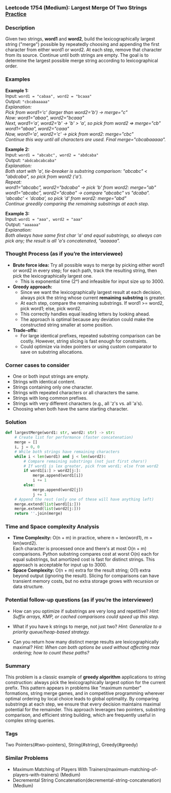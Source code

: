 ### Leetcode 1754 (Medium): Largest Merge Of Two Strings [Practice](https://leetcode.com/problems/largest-merge-of-two-strings)

### Description  
Given two strings, **word1** and **word2**, build the lexicographically largest string ("merge") possible by repeatedly choosing and appending the first character from either word1 or word2. At each step, remove that character from its source. Continue until both strings are empty. The goal is to determine the largest possible merge string according to lexicographical order.

### Examples  

**Example 1:**  
Input: `word1 = "cabaa", word2 = "bcaaa"`  
Output: `"cbcabaaaaa"`  
*Explanation:  
Pick from word1='c' (larger than word2='b') → merge="c"  
Now: word1="abaa", word2="bcaaa"  
Next, word1='a', word2='b' → 'b' > 'a', so pick from word2 ⇒ merge="cb"  
word1="abaa", word2="caaa"  
Now, word1='a', word2='c' → pick from word2: merge="cbc"  
Continue this way until all characters are used. Final merge="cbcabaaaaa".*

**Example 2:**  
Input: `word1 = "abcabc", word2 = "abdcaba"`  
Output: `"abdcabcabcaba"`  
*Explanation:  
Both start with 'a', tie-breaker is substring comparison: "abcabc" < "abdcaba", so pick from word2 ('a').  
Repeat:  
word1="abcabc", word2="bdcaba" → pick 'b' from word2: merge="ab"  
word1="abcabc", word2="dcaba" → compare "abcabc" vs "dcaba".  
'abcabc' < 'dcaba', so pick 'd' from word2: merge="abd"  
Continue greedily comparing the remaining substrings at each step.*

**Example 3:**  
Input: `word1 = "aaa", word2 = "aaa"`  
Output: `"aaaaaa"`  
*Explanation:  
Both always have same first char 'a' and equal substrings, so always can pick any; the result is all 'a's concatenated, "aaaaaa".*

### Thought Process (as if you’re the interviewee)  
- **Brute force idea:** Try all possible ways to merge by picking either word1 or word2 in every step; for each path, track the resulting string, then pick the lexicographically largest one.  
  - This is exponential time (2ⁿ) and infeasible for input size up to 3000.
- **Greedy approach:**  
  - Since we want the lexicographically largest result at each decision, always pick the string whose current **remaining substring** is greater.
  - At each step, compare the remaining substrings. If word1 >= word2, pick word1; else, pick word2.  
  - This correctly handles equal leading letters by looking ahead.
  - The approach is optimal because any deviation could make the constructed string smaller at some position.
- **Trade-offs:**  
  - For large identical prefixes, repeated substring comparison can be costly. However, string slicing is fast enough for constraints.
  - Could optimize via index pointers or using custom comparator to save on substring allocations.

### Corner cases to consider  
- One or both input strings are empty.
- Strings with identical content.
- Strings containing only one character.
- Strings with repeated characters or all characters the same.
- Strings with long common prefixes.
- Strings with very different characters (e.g., all 'z's vs. all 'a's).
- Choosing when both have the same starting character.

### Solution

```python
def largestMerge(word1: str, word2: str) -> str:
    # Create list for performance (faster concatenation)
    merge = []
    i, j = 0, 0
    # While both strings have remaining characters
    while i < len(word1) and j < len(word2):
        # Compare remaining substrings (not just first chars!)
        # If word1 is lex greater, pick from word1; else from word2
        if word1[i:] > word2[j:]:
            merge.append(word1[i])
            i += 1
        else:
            merge.append(word2[j])
            j += 1
    # Append the rest (only one of these will have anything left)
    merge.extend(list(word1[i:]))
    merge.extend(list(word2[j:]))
    return ''.join(merge)
```

### Time and Space complexity Analysis  

- **Time Complexity:** O(n + m) in practice, where n = len(word1), m = len(word2).  
  Each character is processed once and there's at most O(n + m) comparisons. Python substring compares cost at worst O(n) each for equal substrings, but amortized cost is fast for distinct strings. This approach is acceptable for input up to 3000.
- **Space Complexity:** O(n + m) extra for the result string; O(1) extra beyond output (ignoring the result). Slicing for comparisons can have transient memory costs, but no extra storage grows with recursion or data structure.

### Potential follow-up questions (as if you’re the interviewer)  

- How can you optimize if substrings are very long and repetitive?
  *Hint: Suffix arrays, KMP, or cached comparisons could speed up this step.*

- What if you have k strings to merge, not just two?
  *Hint: Generalize to a priority queue/heap-based strategy.*

- Can you return how many distinct merge results are lexicographically maximal?
  *Hint: When can both options be used without affecting max ordering; how to count these paths?*

### Summary
This problem is a classic example of **greedy algorithm** applications to string construction: always pick the lexicographically largest option for the current prefix. This pattern appears in problems like "maximum number" formations, string merge games, and in competitive programming wherever optimal ordering by local choice leads to global optimality. By comparing substrings at each step, we ensure that every decision maintains maximal potential for the remainder. This approach leverages two pointers, substring comparison, and efficient string building, which are frequently useful in complex string queries.

### Tags
Two Pointers(#two-pointers), String(#string), Greedy(#greedy)

### Similar Problems
- Maximum Matching of Players With Trainers(maximum-matching-of-players-with-trainers) (Medium)
- Decremental String Concatenation(decremental-string-concatenation) (Medium)